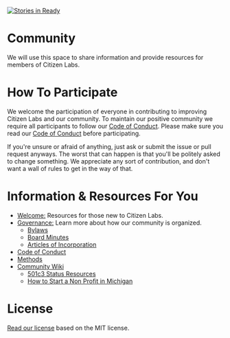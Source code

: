 [![Stories in Ready](https://badge.waffle.io/citizenlabsgr/community.svg?label=ready&title=Ready)](http://waffle.io/citizenlabsgr/community)

# Community
We will use this space to share information and provide resources for members of Citizen Labs.

# How To Participate
We welcome the participation of everyone in contributing to improving Citizen Labs and our community. To maintain our positive community we require all participants to follow our [Code of Conduct](https://github.com/citizenlabsgr/community/blob/master/coc.md). Please make sure you read our [Code of Conduct](https://github.com/citizenlabsgr/community/blob/master/coc.md) before participating.

If you're unsure or afraid of anything, just ask or submit the issue or pull request anyways. The worst that can happen is that you'll be politely asked to change something. We appreciate any sort of contribution, and don't want a wall of rules to get in the way of that.

# Information & Resources For You

- [Welcome:](https://github.com/citizenlabsgr/community/blob/master/welcome/README.md) Resources for those new to Citizen Labs.
- [Governance:](https://github.com/citizenlabsgr/community/tree/master/governance) Learn more about how our community is organized.
  - [Bylaws](https://github.com/citizenlabsgr/community/blob/master/governance/cl_bylaws.md)
  - [Board Minutes](https://github.com/citizenlabsgr/community/tree/master/governance/bd_minutes)
  - [Articles of Incorporation](https://github.com/citizenlabsgr/community/blob/master/governance/articles_incorporation.md)
 - [Code of Conduct](https://github.com/citizenlabsgr/community/blob/master/coc.md)
 - [Methods](https://github.com/citizenlabsgr/community/tree/master/governance/stacks)
- [Community Wiki](https://github.com/citizenlabsgr/community/wiki)
  - [501c3 Status Resources](https://github.com/citizenlabsgr/community/wiki/501c3-Status-Resources)
  - [How to Start a Non Profit in Michigan](https://github.com/citizenlabsgr/community/wiki/How-to-Start-a-Non-Profit-in-Michigan)

# License
[Read our license](https://github.com/citizenlabsgr/community/blob/master/license.md) based on the MIT license.
